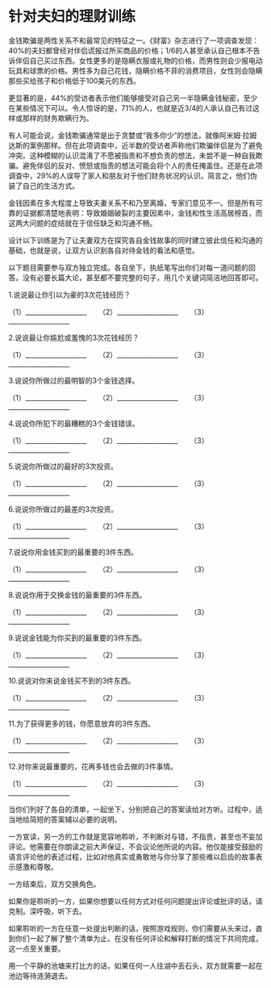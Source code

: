 # 针对夫妇的理财训练

金钱欺骗是两性关系不和最常见的特征之一。《财富》杂志进行了一项调查发现：40%的夫妇都曾经对伴侣谎报过所买商品的价格；1/6的人甚至承认自己根本不告诉伴侣自己买过东西。女性更多的是隐瞒衣服或礼物的价格，而男性则会少报电动玩具和球票的价格。男性多为自己花钱，隐瞒价格不菲的消费项目，女性则会隐瞒那些买给孩子和价格低于100美元的东西。


更显著的是，44%的受访者表示他们能够接受对自己另一半隐瞒金钱秘密，至少在某些情况下可以。令人惊讶的是，71%的人，也就是近3/4的人承认自己有过这样或那样的财务欺瞒行为。

有人可能会说，金钱欺骗通常是出于贪婪或“我多你少”的想法，就像阿米姆·拉姆达斯的案例那样。但在此项调查中，近半数的受访者声称他们欺骗伴侣是为了避免冲突。这种模糊的认识混淆了不愿被指责和不想负责的想法，未尝不是一种自我欺骗。避免伴侣的反对、愤怒或指责的想法可能会将个人的责任掩盖住。还是在此项调查中，29%的人误导了家人和朋友对于他们财务状况的认识。简言之，他们伪装了自己的生活方式。

金钱因素在多大程度上导致夫妻关系不和乃至离婚，专家们意见不一。但是所有可靠的证据都清楚地表明：导致婚姻破裂的主要因素中，金钱和性生活高居榜首，而这两大问题的症结就在于信任缺乏和沟通不畅。

设计以下训练是为了让夫妻双方在探究各自金钱故事的同时建立彼此信任和沟通的基础，也就是说，让双方认识到各自对待金钱的看法和感觉。

以下题目需要参与双方独立完成。各自坐下，执纸笔写出你们对每一道问题的回答。没有必要长篇大论，甚至都不要完整的句子，用几个关键词简洁地回答即可。



1.说说最让你引以为豪的3次花钱经历？

（1）___________________      （2）___________________      （3）___________________

2.说说最让你尴尬或羞愧的3次花钱经历？

（1）___________________      （2）___________________      （3）___________________

3.说说你所做过的最明智的3个金钱选择。

（1）___________________      （2）___________________      （3）___________________

4.说说你所犯下的最糟糕的3个金钱错误。

（1）___________________      （2）___________________      （3）___________________

5.说说你所做过的最好的3次投资。

（1）___________________      （2）___________________      （3）___________________

6.说说你所做过的最差的3次投资。

（1）___________________      （2）___________________      （3）___________________

7.说说你用金钱买到的最重要的3件东西。

（1）___________________      （2）___________________      （3）___________________

8.说说你用于交换金钱的最重要的3件东西。

（1）___________________      （2）___________________      （3）___________________

9.说说金钱能为你买到的最重要的3件东西。

（1）___________________      （2）___________________      （3）___________________

10.说说对你来说金钱买不到的3件东西。

（1）___________________      （2）___________________      （3）___________________

11.为了获得更多的钱，你愿意放弃的3件东西。

（1）___________________      （2）___________________      （3）___________________

12.对你来说最重要的，花再多钱也会去做的3件事情。

（1）___________________      （2）___________________      （3）___________________



当你们列好了各自的清单，一起坐下，分别把自己的答案读给对方听。过程中，适当地给简短的答案辅以必要的说明。

一方宣读，另一方的工作就是宽容地聆听，不判断对与错，不指责，甚至也不妄加评论。他需要在你朗读之前大声保证，不会议论他所说的内容。他仅能接受鼓励的语言评论他的表述过程，比如对他真实或勇敢地与你分享了那些难以启齿的故事表示感激和尊敬。

一方结束后，双方交换角色。

如果你是聆听的一方，如果你想要以任何方式对任何问题提出评论或批评的话，请克制。深呼吸，听下去。

如果聆听的一方在任意一处提出判断的话，按照游戏规则，你们需要从头来过，直到你们一起了解了整个清单为止。在没有任何评论和解释打断的情况下共同完成，这一点至关重要。

用一个平静的池塘来打比方的话，如果任何一人往湖中丢石头，双方就需要一起在池边等待涟漪退去。